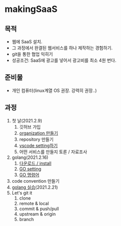 # makingSaaS
## 목적
- 웹에 SaaS 설치.
- 그 과정에서 완결된 웹서비스를 하나 제작하는 경험하기.
- git을 통한 협업 익히기
- 성공조건: SaaS에 광고를 넣어서 광고비를 최소 4원 번다.
## 준비물
- 개인 컴퓨터(linux계열 OS 권장. 강력히 권장..)
## 과정
1. 첫 날(2021.2.9)
    1. 깃허브 가입
    1. [organization 만들기](/docs/Github_organization.md)
    1. repository 만들기
    1. [vscode setting하기](/docs/vscode_setting.md)
    1. 어떤 서비스를 만들지 토론 / 자료조사
1. golang(2021.2.16)
    1. [다운로드 / install](/docs/go_install.md)
    2. [GO setting](/docs/go_setting.md)
    3. [GO 명령어](/docs/go_cmd.md)
1. code convention 만들기
1. [golang 실습](/docs/go_setting_practice.md)(2021.2.21)
1. Let's git it
    1. clone
    2. remote & local
    3. commit & push/pull
    4. upstream & origin
    5. branch
